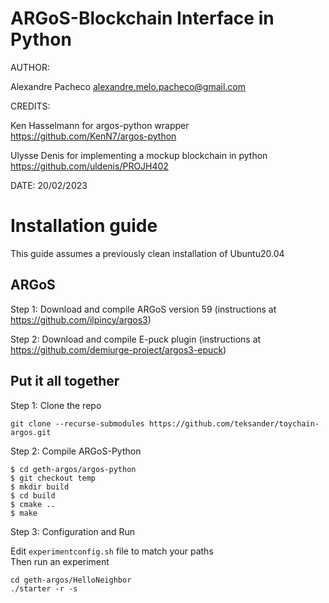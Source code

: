 # ARGoS-Blockchain Interface in Python

AUTHOR: 

Alexandre Pacheco  <alexandre.melo.pacheco@gmail.com>

CREDITS:

Ken Hasselmann for argos-python wrapper <https://github.com/KenN7/argos-python>

Ulysse Denis for implementing a mockup blockchain in python <https://github.com/uldenis/PROJH402>

DATE: 20/02/2023


# Installation guide
This guide assumes a previously clean installation of Ubuntu20.04

## ARGoS

Step 1: Download and compile ARGoS version 59 
(instructions at https://github.com/ilpincy/argos3)

Step 2: Download and compile E-puck plugin 
(instructions at https://github.com/demiurge-project/argos3-epuck)

## Put it all together

Step 1: Clone the repo

```git clone --recurse-submodules https://github.com/teksander/toychain-argos.git```

Step 2: Compile ARGoS-Python

```
$ cd geth-argos/argos-python
$ git checkout temp
$ mkdir build
$ cd build
$ cmake ..
$ make
```

Step 3: Configuration and Run

Edit ```experimentconfig.sh``` file to match your paths\
Then run an experiment

```
cd geth-argos/HelloNeighbor
./starter -r -s
```
